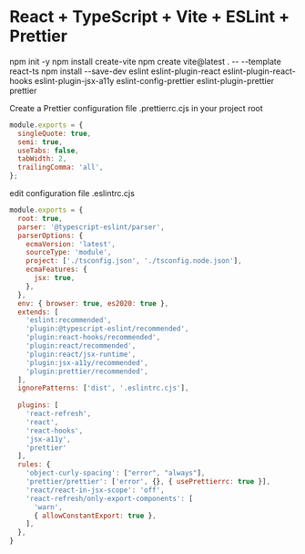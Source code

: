 # React + TypeScript + Vite + ESLint + Prettier

npm init -y
npm install create-vite
npm create vite@latest . -- --template react-ts
npm install --save-dev eslint eslint-plugin-react eslint-plugin-react-hooks eslint-plugin-jsx-a11y eslint-config-prettier eslint-plugin-prettier prettier

Create a Prettier configuration file .prettierrc.cjs in your project root

```js
module.exports = {
  singleQuote: true,
  semi: true,
  useTabs: false,
  tabWidth: 2,
  trailingComma: 'all',
};
```
edit configuration file .eslintrc.cjs 

```js
module.exports = {
  root: true,
  parser: '@typescript-eslint/parser',
  parserOptions: {
    ecmaVersion: 'latest',
    sourceType: 'module',
    project: ['./tsconfig.json', './tsconfig.node.json'],
    ecmaFeatures: {
      jsx: true,
    },
  },
  env: { browser: true, es2020: true },
  extends: [
    'eslint:recommended',
    'plugin:@typescript-eslint/recommended',
    'plugin:react-hooks/recommended',
    'plugin:react/recommended',
    'plugin:react/jsx-runtime',
    'plugin:jsx-a11y/recommended',
    'plugin:prettier/recommended',
  ],
  ignorePatterns: ['dist', '.eslintrc.cjs'],
  
  plugins: [
    'react-refresh',
    'react', 
    'react-hooks', 
    'jsx-a11y', 
    'prettier'
  ],
  rules: {
    'object-curly-spacing': ["error", "always"],
    'prettier/prettier': ['error', {}, { usePrettierrc: true }],
    'react/react-in-jsx-scope': 'off',
    'react-refresh/only-export-components': [
      'warn',
      { allowConstantExport: true },
    ],
  },
}

```